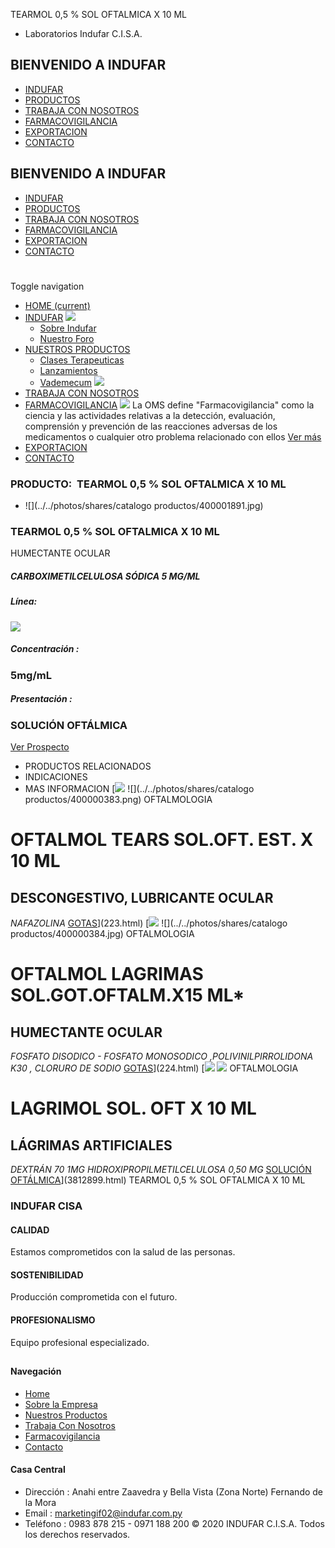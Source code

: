 TEARMOL 0,5 % SOL OFTALMICA X 10 ML
- Laboratorios Indufar C.I.S.A.
## BIENVENIDO A INDUFAR
* [INDUFAR](3834905.html#)
* [PRODUCTOS](3834905.html#)
* [TRABAJA CON NOSOTROS](3834905.html#)
* [FARMACOVIGILANCIA](3834905.html#)
* [EXPORTACION](3834905.html#)
* [CONTACTO](3834905.html#)
## BIENVENIDO A INDUFAR
* [INDUFAR](../../index.html)
* [PRODUCTOS](../../productos.html)
* [TRABAJA CON NOSOTROS](../../trabaja_con_nosotros.html)
* [FARMACOVIGILANCIA](../../farmacovigilancia.html)
* [EXPORTACION](../../exportacion.html)
* [CONTACTO](../../contacto.html)
# 
Toggle navigation
* [HOME (current)](../../index.html)
* [INDUFAR](3834905.html#) 
  [![ ](../../photos/shares/Sistema/Menu/indufar_menul.jpg)](../../institucional.html)
  - [Sobre Indufar](../../institucional.html)
  - [Nuestro Foro](../../blog.html)
* [NUESTROS PRODUCTOS](3834905.html#) 
  - [Clases Terapeuticas](../clases_terapeuticas.html)
  - [Lanzamientos](../lanzamientos.html)
  - [Vademecum](../../productos.html)
  [![ ](../../photos/shares/Sistema/Menu/productos.png)](../../productos.html)
* [TRABAJA CON NOSOTROS](../../trabaja_con_nosotros.html)
* [FARMACOVIGILANCIA](3834905.html#) 
  [![ ](../../photos/shares/Sistema/Menu/TUBOS.png)](../../farmacovigilancia.html)
  La OMS define "Farmacovigilancia" como la ciencia y las actividades relativas a la detección, evaluación, comprensión y prevención de las reacciones adversas de los medicamentos o cualquier otro problema relacionado con ellos
  [Ver más](../../farmacovigilancia.html)
* [EXPORTACION](../../exportacion.html)
* [CONTACTO](../../contacto.html)
### PRODUCTO:  TEARMOL 0,5 % SOL OFTALMICA X 10 ML
* ![](../../photos/shares/catalogo productos/400001891.jpg)
### **TEARMOL 0,5 % SOL OFTALMICA X 10 ML**
HUMECTANTE OCULAR
##### **CARBOXIMETILCELULOSA SÓDICA 5 MG/ML**
##### **Línea:**
[![](../../photos/shares/Laboratorios/oftalmol.png)](../linea/7.html)
##### **Concentración :**
### 5mg/mL
##### **Presentación :**
### SOLUCIÓN OFTÁLMICA
[Ver Prospecto](../../files/shares/prospectos/400001891.pdf)
* PRODUCTOS RELACIONADOS
* INDICACIONES
* MAS INFORMACION
[![](../../photos/shares/Laboratorios/oftalmol.png)
![](../../photos/shares/catalogo productos/400000383.png)
OFTALMOLOGIA
# OFTALMOL TEARS SOL.OFT. EST. X 10 ML
## DESCONGESTIVO, LUBRICANTE OCULAR
*NAFAZOLINA*
[GOTAS](3834905.html#)](223.html)
[![](../../photos/shares/Laboratorios/oftalmol.png)
![](../../photos/shares/catalogo productos/400000384.jpg)
OFTALMOLOGIA
# OFTALMOL LAGRIMAS SOL.GOT.OFTALM.X15 ML\*
## HUMECTANTE OCULAR
*FOSFATO DISODICO - FOSFATO MONOSODICO
,POLIVINILPIRROLIDONA K30 , CLORURO DE SODIO*
[GOTAS](3834905.html#)](224.html)
[![](../../photos/shares/Laboratorios/oftalmol.png)
![](../../photos/shares/400000950.jpg)
OFTALMOLOGIA
# LAGRIMOL SOL. OFT X 10 ML
## LÁGRIMAS ARTIFICIALES
*DEXTRÁN 70 1MG
HIDROXIPROPILMETILCELULOSA 0,50 MG*
[SOLUCIÓN OFTÁLMICA](3834905.html#)](3812899.html)
TEARMOL 0,5 % SOL OFTALMICA X 10 ML
### INDUFAR CISA
#### CALIDAD
Estamos comprometidos con la salud de las personas.
#### SOSTENIBILIDAD
Producción comprometida con el futuro.
#### PROFESIONALISMO
Equipo profesional especializado.
## 
#### Navegación
* [Home](../../index.html)
* [Sobre la Empresa](../../institucional.html)
* [Nuestros Productos](../../productos.html)
* [Trabaja Con Nosotros](../../trabaja_con_nosotros.html)
* [Farmacovigilancia](../../farmacovigilancia.html)
* [Contacto](../../contacto.html)
#### Casa Central
* Dirección : Anahi entre Zaavedra y Bella Vista (Zona Norte) Fernando de la Mora
* Email : [marketingif02@indufar.com.py](mailto:marketingif02@indufar.com.py)
* Teléfono : 0983 878 215 - 0971 188 200
© 2020 INDUFAR C.I.S.A. Todos los derechos reservados.